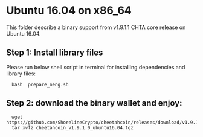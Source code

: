 # Ubuntu 16.04 on x86_64

This folder describe a binary support from v1.9.1.1 CHTA core release on Ubuntu 16.04.

## Step 1: Install library files
Please run below shell script in terminal for installing dependencies and library files:
```
  bash  prepare_neng.sh
```

## Step 2: download the binary wallet and enjoy:
```
  wget https://github.com/ShorelineCrypto/cheetahcoin/releases/download/v1.9.1.0/cheetahcoin_v1.9.1.0_ubuntu16.04.tgz
  tar xvfz cheetahcoin_v1.9.1.0_ubuntu16.04.tgz
```
